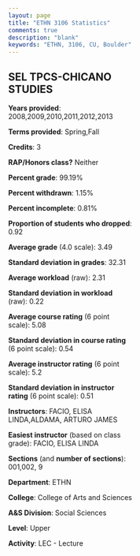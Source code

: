 ```yaml
---
layout: page
title: "ETHN 3106 Statistics"
comments: true
description: "blank"
keywords: "ETHN, 3106, CU, Boulder"
--- 
```

<head>
<script src="https://ajax.googleapis.com/ajax/libs/jquery/2.1.3/jquery.min.js"></script>
<script src="https://dl.dropboxusercontent.com/s/pc42nxpaw1ea4o9/highcharts.js?dl=0"></script>
<!-- <script src="../assets/js/highcharts.js"></script> -->
<style type="text/css">@font-face {
	font-family: "Bebas Neue";
	src: url(https://www.filehosting.org/file/details/544349/BebasNeue%20Regular.otf) format("opentype");
	}
	h1.Bebas { 
		font-family: "Bebas Neue", Verdana, Tahoma;
	}
</style>
</head>
<body>
	<div id="container" style="float: right; width: 45%; height: 88%; margin-left: 2.5%; margin-right: 2.5%;"></div>
	<script language="JavaScript">
		$(document).ready(function() {
		var chart = {type: 'column'};
		var title = {text: 'Grade Distribution'};
		var xAxis = {categories: ['A','B','C','D','F'],crosshair: true};
		var yAxis = {min: 0,title: {text: 'Percentage'}};
		var tooltip = {headerFormat: '<center><b><span style="font-size:20px">{point.key}</span></b></center>',
		               pointFormat: '<td style="padding:0"><b>{point.y:.1f}%</b></td>',
		               footerFormat: '</table>',shared: true,useHTML: true};
		var plotOptions = {column: {pointPadding: 0.0,borderWidth: 0}};  
		var credits = {enabled: false};var series= [{name: 'Percent',data: [58.41,33.64,6.54,0.47,0.93,]}];
		var json = {};
		json.chart = chart;
		json.title = title;
		json.tooltip = tooltip;
		json.xAxis = xAxis;
		json.yAxis = yAxis;  
		json.series = series;
		json.plotOptions = plotOptions;  
		json.credits = credits;
		$('#container').highcharts(json);
	});
	</script>
</body>
			   
## SEL TPCS-CHICANO STUDIES

**Years provided**: 2008,2009,2010,2011,2012,2013

**Terms provided**: Spring,Fall

**Credits**: 3

**RAP/Honors class?** Neither

**Percent grade**: 99.19%

**Percent withdrawn**: 1.15%

**Percent incomplete**: 0.81%

**Proportion of students who dropped**: 0.92

**Average grade** (4.0 scale): 3.49

**Standard deviation in grades**: 32.31

**Average workload** (raw): 2.31

**Standard deviation in workload** (raw): 0.22

**Average course rating** (6 point scale): 5.08

**Standard deviation in course rating** (6 point scale): 0.54

**Average instructor rating** (6 point scale): 5.2

**Standard deviation in instructor rating** (6 point scale): 0.51

**Instructors**: FACIO, ELISA LINDA,ALDAMA, ARTURO JAMES

**Easiest instructor** (based on class grade): FACIO, ELISA LINDA

**Sections** (and **number of sections**): 001,002, 9

**Department**: ETHN

**College**: College of Arts and Sciences

**A&S Division**: Social Sciences

**Level**: Upper

**Activity**: LEC - Lecture